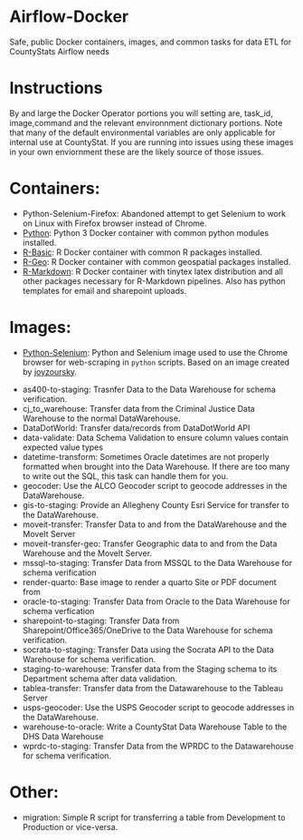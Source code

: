 # Airflow-Docker
Safe, public Docker containers, images, and common tasks for data ETL for CountyStats Airflow needs

# Instructions
By and large the Docker Operator portions you will setting are, task_id, image,command and the relevant environnment dictionary portions.
Note that many of the default environmental variables are only applicable for internal use at CountyStat. If you are running into issues using these images in your own enviornment these are the likely source of those issues.

# Containers:

- Python-Selenium-Firefox: Abandoned attempt to get Selenium to work on Linux with Firefox browser instead of Chrome.
- [Python](https://hub.docker.com/repository/docker/countystats/r-geo): Python 3 Docker container with common python modules installed.
- [R-Basic](https://hub.docker.com/repository/docker/countystats/r-basic): R Docker container with common R packages installed.
- [R-Geo](https://hub.docker.com/repository/docker/countystats/r-geo): R Docker container with common geospatial packages installed.
- [R-Markdown](https://github.com/Allegheny-CountyStats/Airflow-Docker/tree/master/R-Markdown): R Docker container with tinytex latex distribution and all other packages necessary for R-Markdown pipelines. Also has python templates for email and sharepoint uploads.

# Images:
- [Python-Selenium](https://hub.docker.com/repository/docker/countystats/selenium): Python and Selenium image used to use the Chrome browser for web-scraping in `python` scripts. Based on an image created by [joyzoursky](https://github.com/joyzoursky/docker-python-chromedriver).
*	as400-to-staging: Trasnfer Data to the Data Warehouse for schema verification.
*	cj_to_warehouse: Transfer data from the Criminal Justice Data Warehouse to the normal DataWarehouse.
*   DataDotWorld: Transfer data/records from DataDotWorld API
*	data-validate: Data Schema Validation to ensure column values contain expected value types
*	datetime-transform: Sometimes Oracle datetimes are not properly formatted when brought into the Data Warehouse. If there are too many to write out the SQL, this task can handle them for you.
*	geocoder: Use the ALCO Geocoder script to geocode addresses in the DataWarehouse.
*	gis-to-staging: Provide an Allegheny County Esri Service for transfer to the DataWarehouse.
*	moveit-transfer: Transfer Data to and from the DataWarehouse and the MoveIt Server
*	moveit-transfer-geo: Transfer Geographic data to and from the Data Warehouse and the MoveIt Server.
*	mssql-to-staging: Transfer Data from MSSQL to the Data Warehouse for schema verification
*	render-quarto: Base image to render a quarto Site or PDF document from
*	oracle-to-staging: Transfer Data from Oracle to the Data Warehouse for schema verfication
*	sharepoint-to-staging: Transfer Data from Sharepoint/Office365/OneDrive to the Data Warehouse for schema verification.
*	socrata-to-staging: Transfer Data using the Socrata API to the Data Warehouse for schema verification.
*	staging-to-warehouse: Transfer data from the Staging schema to its Department schema after data validation.
*	tablea-transfer: Transfer data from the Datawarehouse to the Tableau Server
*	usps-geocoder: Use the USPS Geocoder script to geocode addresses in the DataWarehouse.
*	warehouse-to-oracle: Write a CountyStat Data Warehouse Table to the DHS Data Warehouse
*	wprdc-to-staging: Transfer Data from the WPRDC to the Datawarehouse for schema verification.

# Other:
* migration: Simple R script for transferring a table from Development to Production or vice-versa.
